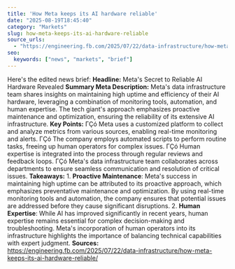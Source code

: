 ```yaml
---
title: 'How Meta keeps its AI hardware reliable'
date: "2025-08-19T18:45:40"
category: "Markets"
slug: how-meta-keeps-its-ai-hardware-reliable
source_urls:
  - "https://engineering.fb.com/2025/07/22/data-infrastructure/how-meta-keeps-its-ai-hardware-reliable/"
seo:
  keywords: ["news", "markets", "brief"]
---
```

Here's the edited news brief:  **Headline:** Meta's Secret to Reliable AI Hardware Revealed  **Summary Meta Description:** Meta's data infrastructure team shares insights on maintaining high uptime and efficiency of their AI hardware, leveraging a combination of monitoring tools, automation, and human expertise. The tech giant's approach emphasizes proactive maintenance and optimization, ensuring the reliability of its extensive AI infrastructure.  **Key Points:**  ΓÇó Meta uses a customized platform to collect and analyze metrics from various sources, enabling real-time monitoring and alerts. ΓÇó The company employs automated scripts to perform routine tasks, freeing up human operators for complex issues. ΓÇó Human expertise is integrated into the process through regular reviews and feedback loops. ΓÇó Meta's data infrastructure team collaborates across departments to ensure seamless communication and resolution of critical issues.  **Takeaways:**  1. **Proactive Maintenance**: Meta's success in maintaining high uptime can be attributed to its proactive approach, which emphasizes preventative maintenance and optimization. By using real-time monitoring tools and automation, the company ensures that potential issues are addressed before they cause significant disruptions. 2. **Human Expertise**: While AI has improved significantly in recent years, human expertise remains essential for complex decision-making and troubleshooting. Meta's incorporation of human operators into its infrastructure highlights the importance of balancing technical capabilities with expert judgment.  **Sources:** https://engineering.fb.com/2025/07/22/data-infrastructure/how-meta-keeps-its-ai-hardware-reliable/ 
